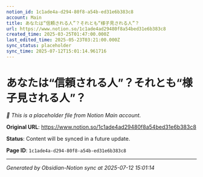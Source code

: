 ```yaml
---
notion_id: 1c1ade4a-d294-80f8-a54b-ed31e6b383c8
account: Main
title: あなたは“信頼される人”？それとも“様子見される人”？
url: https://www.notion.so/1c1ade4ad29480f8a54bed31e6b383c8
created_time: 2025-03-25T01:47:00.000Z
last_edited_time: 2025-05-23T03:21:00.000Z
sync_status: placeholder
sync_time: 2025-07-12T15:01:14.961716
---
```


# あなたは“信頼される人”？それとも“様子見される人”？

*🔄 This is a placeholder file from Notion Main account.*

**Original URL**: https://www.notion.so/1c1ade4ad29480f8a54bed31e6b383c8

**Status**: Content will be synced in a future update.

**Page ID**: `1c1ade4a-d294-80f8-a54b-ed31e6b383c8`

---

*Generated by Obsidian-Notion sync at 2025-07-12 15:01:14*
